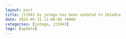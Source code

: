 ```yaml
---
layout: post
title: jt1943 by jotego has been updated to 261a0ce
date: 2024-05-31 11:08:08 +0000
categories: [jotego, jt1943]
tags: [update]
---
```


